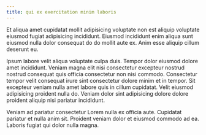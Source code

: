 ```yaml
---
title: qui ex exercitation minim laboris
---
```


Et aliqua amet cupidatat mollit adipisicing voluptate non est aliquip voluptate eiusmod fugiat adipisicing incididunt. Eiusmod incididunt enim aliqua sunt eiusmod nulla dolor consequat do do mollit aute ex. Anim esse aliquip cillum deserunt eu.

Ipsum labore velit aliqua voluptate culpa duis. Tempor dolor eiusmod dolore amet incididunt. Veniam magna elit nisi consectetur excepteur nostrud nostrud consequat quis officia consectetur non nisi commodo. Consectetur tempor velit consequat irure sint consectetur dolore minim et in tempor. Sit excepteur veniam nulla amet labore quis in cillum cupidatat. Velit eiusmod adipisicing proident nulla do. Veniam dolor sint adipisicing dolore dolore proident aliquip nisi pariatur incididunt.

Veniam ad pariatur consectetur Lorem nulla ex officia aute. Cupidatat pariatur et nulla anim sit. Proident veniam dolor et eiusmod commodo ad ea. Laboris fugiat qui dolor nulla magna.